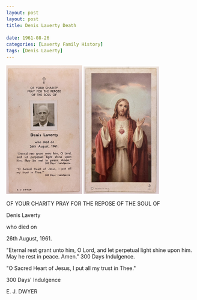 ```yaml
---
layout: post
layout: post
title: Denis Laverty Death

date: 1961-08-26
categories: [Laverty Family History]
tags: [Denis Laverty]
---
```


<img src="/assets/img/laverty/denis-laverty-death-01.jpg" width="40%"/>

<img src="/assets/img/laverty/denis-laverty-death-02.jpg" width="40%"/> 


OF YOUR CHARITY PRAY FOR THE REPOSE OF THE SOUL OF

Denis Laverty

who died on

26th August, 1961.

"Eternal rest grant unto him, O Lord, and let perpetual light shine upon him. May he rest in peace. Amen." 300 Days Indulgence.

"O Sacred Heart of Jesus, I put all my trust in Thee."

300 Days' Indulgence

E. J. DWYER